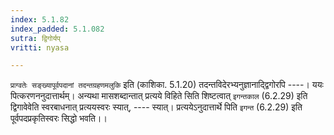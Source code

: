 ```yaml
---
index: 5.1.82
index_padded: 5.1.082
sutra: द्विगोर्यप्
vritti: nyasa

---
```

`प्राग्वतेः सङ्ख्यापूर्वपदानां तदन्तग्रहणमलुकि` इति (काशिका. 5.1.20) तदन्तविदेरभ्यनुज्ञानाद्द्विगोरपि ----। ययः पित्करणननुदात्तार्थम्। अन्यथा मासशब्दान्तात् प्रत्यये विहिते सिति शिष्टत्वात् `इगन्तकाल` (6.2.29) इति द्विगावेवेति स्वरबाधनात् प्रत्ययस्वरः स्यात्, ---- स्यात्। प्रत्ययेऽनुदात्तार्थे पिति `इगन्त` (6.2.29) इति पूर्वपदप्रकृतिस्वरः सिद्धो भवति।।